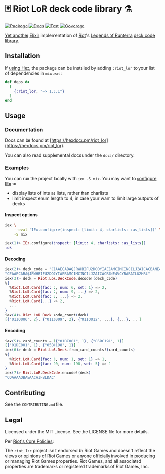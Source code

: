 # 🃏 Riot LoR deck code library ⚗️

[![Package](https://img.shields.io/hexpm/v/riot_lor?logo=elixir)](https://hex.pm/packages/riot_lor)
[![Docs](https://img.shields.io/badge/hex-docs-7851a9?logo=elixir)](https://hexdocs.pm/riot_lor)
[![Test](https://github.com/ed-flanagan/riot_lor/actions/workflows/test.yaml/badge.svg)](https://github.com/ed-flanagan/riot_lor/actions/workflows/test.yaml)
[![Coverage](https://coveralls.io/repos/github/ed-flanagan/riot_lor/badge.svg?branch=main)](https://coveralls.io/github/ed-flanagan/riot_lor?branch=main)

[Yet another](https://github.com/petter-kaspersen/lor-deck-codes-elixir)
[Elixir](https://elixir-lang.org/)
implementation of
[Riot](https://www.riotgames.com/en)'s
[Legends of Runterra](https://playruneterra.com/en-us/)
[deck code library](https://github.com/RiotGames/LoRDeckCodes).

## Installation

If [using Hex](https://hex.pm/docs/usage), the package can be installed
by adding `:riot_lor` to your list of dependencies in `mix.exs`:

```elixir
def deps do
  [
    {:riot_lor, "~> 1.1.1"}
  ]
end
```

## Usage

### Documentation

Docs can be found at
[https://hexdocs.pm/riot_lor](https://hexdocs.pm/riot_lor).

You can also read supplemental docs under the `docs/` directory.

### Examples

You can run the project locally with `iex -S mix`.
You may want to
[configure IEx](https://hexdocs.pm/elixir/1.12/Inspect.Opts.html) to
* display lists of ints as lists, rather than charlists
* limit inspect enum length to 4, in case your want to limit large outputs of decks

#### Inspect options

```sh
iex \
	--eval 'IEx.configure(inspect: [limit: 4, charlists: :as_lists])' \
	-S mix
```

```elixir
iex(1)> IEx.configure(inspect: [limit: 4, charlists: :as_lists])
:ok
```

#### Decoding

```elixir
iex(2)> deck_code = "CEAAECABAQJRWHBIFU2DOOYIAEBAMCIMCINCILJZAICACBANE4VCYBABAILR2HRL"
"CEAAECABAQJRWHBIFU2DOOYIAEBAMCIMCINCILJZAICACBANE4VCYBABAILR2HRL"
iex(3)> deck = Riot.LoR.DeckCode.decode!(deck_code)
%{
  %Riot.LoR.Card{fac: 2, num: 6, set: 1} => 2,
  %Riot.LoR.Card{fac: 2, num: 9, ...} => 2,
  %Riot.LoR.Card{fac: 2, ...} => 2,
  %Riot.LoR.Card{...} => 2,
  ...
}
iex(4)> Riot.LoR.Deck.code_count(deck)
[{"01IO006", 2}, {"01IO009", 2}, {"01IO012", ...}, {...}, ...]
```

#### Encoding

```elixir
iex(5)> card_counts = [{"01DE001", 1}, {"05BC198", 1}]
[{"01DE001", 1}, {"05BC198", 1}]
iex(6)> deck = Riot.LoR.Deck.from_card_counts!(card_counts)
%{
  %Riot.LoR.Card{fac: 0, num: 1, set: 1} => 1,
  %Riot.LoR.Card{fac: 10, num: 198, set: 5} => 1
}
iex(7)> Riot.LoR.DeckCode.encode!(deck)
"CQAAAAQBAEAACAIFBLDAC"
```

## Contributing

See the `CONTRIBUTING.md` file.

## Legal

Licensed under the MIT License. See the LICENSE file for more details.

Per [Riot's Core Policies](https://developer.riotgames.com/policies/general#_core-policies):

The `riot_lor` project isn't endorsed by Riot Games and doesn't reflect the
views or opinions of Riot Games or anyone officially involved in producing or
managing Riot Games properties. Riot Games, and all associated properties are
trademarks or registered trademarks of Riot Games, Inc.

